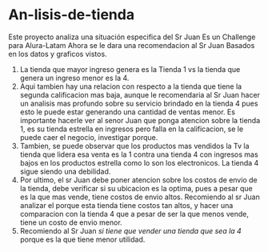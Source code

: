 # An-lisis-de-tienda
Este proyecto analiza una situación especifica del Sr Juan
Es un Challenge para Alura-Latam
Ahora se le dara una recomendacion al Sr Juan Basados en los datos y graficos vistos. 
1. La tienda que mayor ingreso genera es la Tienda 1 vs la tienda que genera un ingreso menor es la 4. 
2. Aqui tambien hay una relacion con respecto a la tienda que tiene la segunda calificacion mas baja, aunque le recomendaria al Sr Juan hacer un analisis mas profundo sobre su servicio brindado en la tienda 4 pues esto le puede estar generando una cantidad de ventas menor. Es importante hacerle ver al senor Juan que ponga atencion sobre la tienda 1, es su tienda estrella en ingresos pero falla en la calificacion, se le puede caer el negocio, investigar porque. 
3. Tambien, se puede observar que los productos mas vendidos la Tv la tienda que lidera esa venta es la 1 contra una tienda 4 con ingresos mas bajos en los productos estrella como lo son los electronicos. La tienda 4 sigue siendo una debilidad.
4. Por ultimo, el sr Juan debe poner atencion sobre los costos de envio de la tienda, debe verificar si su ubicacion es la optima, pues a pesar que es la que mas vende, tiene costos de envio altos. Recomiendo al sr Juan analizar el porque esta tienda tiene costos tan altos, y hacer una comparacion con la tienda 4 que a pesar de ser la que menos vende, tiene un costo de envio menor.
5. Recomiendo al Sr Juan *si tiene que vender una tienda que sea la 4* porque es la que tiene menor utilidad.
